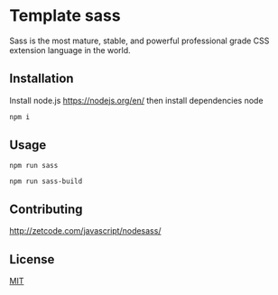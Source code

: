 # Template sass

Sass is the most mature, stable, and powerful professional grade CSS extension language in the world.

## Installation

Install node.js https://nodejs.org/en/ then install dependencies node


```bash
npm i
```

## Usage

```
npm run sass
```

```
npm run sass-build
```

## Contributing
http://zetcode.com/javascript/nodesass/

## License
[MIT](https://choosealicense.com/licenses/mit/)